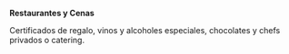 **Restaurantes y Cenas**

Certificados de regalo, vinos y alcoholes especiales, chocolates y chefs privados o catering.